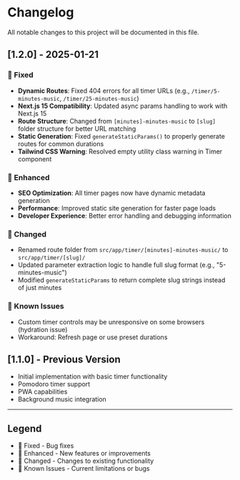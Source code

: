 # Changelog

All notable changes to this project will be documented in this file.

## [1.2.0] - 2025-01-21

### 🔧 Fixed
- **Dynamic Routes**: Fixed 404 errors for all timer URLs (e.g., `/timer/5-minutes-music`, `/timer/25-minutes-music`)
- **Next.js 15 Compatibility**: Updated async params handling to work with Next.js 15
- **Route Structure**: Changed from `[minutes]-minutes-music` to `[slug]` folder structure for better URL matching
- **Static Generation**: Fixed `generateStaticParams()` to properly generate routes for common durations
- **Tailwind CSS Warning**: Resolved empty utility class warning in Timer component

### 🚀 Enhanced
- **SEO Optimization**: All timer pages now have dynamic metadata generation
- **Performance**: Improved static site generation for faster page loads
- **Developer Experience**: Better error handling and debugging information

### 📁 Changed
- Renamed route folder from `src/app/timer/[minutes]-minutes-music/` to `src/app/timer/[slug]/`
- Updated parameter extraction logic to handle full slug format (e.g., "5-minutes-music")
- Modified `generateStaticParams` to return complete slug strings instead of just minutes

### 🐛 Known Issues
- Custom timer controls may be unresponsive on some browsers (hydration issue)
- Workaround: Refresh page or use preset durations

## [1.1.0] - Previous Version
- Initial implementation with basic timer functionality
- Pomodoro timer support
- PWA capabilities
- Background music integration

---

## Legend
- 🔧 Fixed - Bug fixes
- 🚀 Enhanced - New features or improvements
- 📁 Changed - Changes to existing functionality
- 🐛 Known Issues - Current limitations or bugs